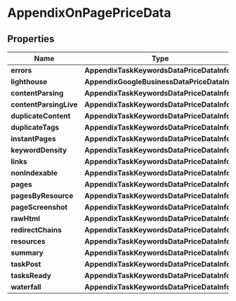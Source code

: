 # AppendixOnPagePriceData


## Properties

| Name | Type | Description | Notes |
|------------ | ------------- | ------------- | -------------|
**errors** | **AppendixTaskKeywordsDataPriceDataInfo** |  |[optional]|
**lighthouse** | **AppendixGoogleBusinessDataPriceDataInfo** |  |[optional]|
**contentParsing** | **AppendixTaskKeywordsDataPriceDataInfo** |  |[optional]|
**contentParsingLive** | **AppendixTaskKeywordsDataPriceDataInfo** |  |[optional]|
**duplicateContent** | **AppendixTaskKeywordsDataPriceDataInfo** |  |[optional]|
**duplicateTags** | **AppendixTaskKeywordsDataPriceDataInfo** |  |[optional]|
**instantPages** | **AppendixTaskKeywordsDataPriceDataInfo** |  |[optional]|
**keywordDensity** | **AppendixTaskKeywordsDataPriceDataInfo** |  |[optional]|
**links** | **AppendixTaskKeywordsDataPriceDataInfo** |  |[optional]|
**nonIndexable** | **AppendixTaskKeywordsDataPriceDataInfo** |  |[optional]|
**pages** | **AppendixTaskKeywordsDataPriceDataInfo** |  |[optional]|
**pagesByResource** | **AppendixTaskKeywordsDataPriceDataInfo** |  |[optional]|
**pageScreenshot** | **AppendixTaskKeywordsDataPriceDataInfo** |  |[optional]|
**rawHtml** | **AppendixTaskKeywordsDataPriceDataInfo** |  |[optional]|
**redirectChains** | **AppendixTaskKeywordsDataPriceDataInfo** |  |[optional]|
**resources** | **AppendixTaskKeywordsDataPriceDataInfo** |  |[optional]|
**summary** | **AppendixTaskKeywordsDataPriceDataInfo** |  |[optional]|
**taskPost** | **AppendixTaskKeywordsDataPriceDataInfo** |  |[optional]|
**tasksReady** | **AppendixTaskKeywordsDataPriceDataInfo** |  |[optional]|
**waterfall** | **AppendixTaskKeywordsDataPriceDataInfo** |  |[optional]|